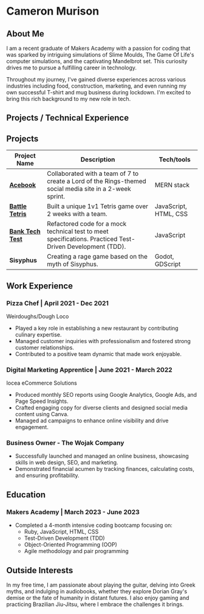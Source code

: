 # Cameron Murison

## About Me

I am a recent graduate of Makers Academy with a passion for coding that was sparked by intriguing simulations of Slime Moulds, The Game Of Life's computer simulations, and the captivating Mandelbrot set. This curiosity drives me to pursue a fulfilling career in technology.

Throughout my journey, I've gained diverse experiences across various industries including food, construction, marketing, and even running my own successful T-shirt and mug business during lockdown. I'm excited to bring this rich background to my new role in tech.

## Projects / Technical Experience

## Projects

| Project Name       | Description                                                   | Tech/tools                            |
| ------------------ | ------------------------------------------------------------- | ------------------------------------- |
| **[Acebook]([url](https://github.com/georgebarrett/trelloship_of_the_string))**        | Collaborated with a team of 7 to create a Lord of the Rings-themed social media site in a 2-week sprint. | MERN stack                            |
| **[Battle Tetris]([url](https://github.com/CKMurison/Tetris))**  | Built a unique 1v1 Tetris game over 2 weeks with a team.      | JavaScript, HTML, CSS                 |
| **[Bank Tech Test]([url](https://github.com/CKMurison/tech_tests/tree/main/bank_test))** | Refactored code for a mock technical test to meet specifications. Practiced Test-Driven Development (TDD). | JavaScript                           |
| **Sisyphus**       | Creating a rage game based on the myth of Sisyphus. | Godot, GDScript                      |


## Work Experience

### Pizza Chef | April 2021 - Dec 2021
Weirdoughs/Dough Loco
- Played a key role in establishing a new restaurant by contributing culinary expertise.
- Managed customer inquiries with professionalism and fostered strong customer relationships.
- Contributed to a positive team dynamic that made work enjoyable.

### Digital Marketing Apprentice | June 2021 - March 2022
Iocea eCommerce Solutions
- Produced monthly SEO reports using Google Analytics, Google Ads, and Page Speed Insights.
- Crafted engaging copy for diverse clients and designed social media content using Canva.
- Managed ad campaigns to enhance online visibility and drive engagement.

### Business Owner - The Wojak Company
- Successfully launched and managed an online business, showcasing skills in web design, SEO, and marketing.
- Demonstrated financial acumen by tracking finances, calculating costs, and ensuring profitability.

## Education

### Makers Academy | March 2023 - June 2023
- Completed a 4-month intensive coding bootcamp focusing on:
  - Ruby, JavaScript, HTML, CSS
  - Test-Driven Development (TDD)
  - Object-Oriented Programming (OOP)
  - Agile methodology and pair programming

## Outside Interests

In my free time, I am passionate about playing the guitar, delving into Greek myths, and indulging in audiobooks, whether they explore Dorian Gray's demise or the fate of humanity in distant futures. I also enjoy gaming and practicing Brazilian Jiu-Jitsu, where I embrace the challenges it brings.
